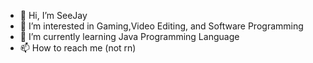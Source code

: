 - 👋 Hi, I’m SeeJay
- 👀 I’m interested in Gaming,Video Editing, and Software Programming
- 🌱 I’m currently learning Java Programming Language
- 📫 How to reach me (not rn)


<!---
JejePunya/JejePunya is a ✨ special ✨ repository because its `README.md` (this file) appears on your GitHub profile.
You can click the Preview link to take a look at your changes.
--->
